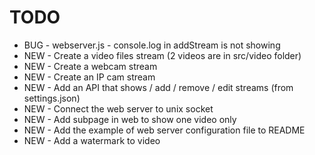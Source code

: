 # TODO

- BUG - webserver.js - console.log in addStream is not showing
- NEW - Create a video files stream (2 videos are in src/video folder)
- NEW - Create a webcam stream
- NEW - Create an IP cam stream
- NEW - Add an API that shows / add / remove / edit streams (from settings.json)
- NEW - Connect the web server to unix socket
- NEW - Add subpage in web to show one video only
- NEW - Add the example of web server configuration file to README
- NEW - Add a watermark to video

